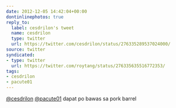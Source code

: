 ```yaml
---
date: 2012-12-05 14:42:04+00:00
dontinlinephotos: true
reply_to:
  label: cesdrilon's tweet
  name: cesdrilon
  type: twitter
  url: https://twitter.com/cesdrilon/status/276335289537024000/
source: twitter
syndicated:
- type: twitter
  url: https://twitter.com/roytang/status/276335635516772353/
tags:
- cesdrilon
- pacute01
---
```


[@cesdrilon](https://twitter.com/cesdrilon/) [@pacute01](https://twitter.com/pacute01/) dapat po bawas sa pork barrel